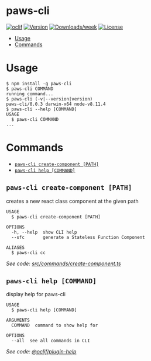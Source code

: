 paws-cli
========

[![oclif](https://img.shields.io/badge/cli-oclif-brightgreen.svg)](https://oclif.io)
[![Version](https://img.shields.io/npm/v/paws-cli.svg)](https://npmjs.org/package/paws-cli)
[![Downloads/week](https://img.shields.io/npm/dw/paws-cli.svg)](https://npmjs.org/package/paws-cli)
[![License](https://img.shields.io/npm/l/paws-cli.svg)](https://github.com/ChristienGuy/paws-cli/blob/master/package.json)

<!-- toc -->
* [Usage](#usage)
* [Commands](#commands)
<!-- tocstop -->
# Usage
<!-- usage -->
```sh-session
$ npm install -g paws-cli
$ paws-cli COMMAND
running command...
$ paws-cli (-v|--version|version)
paws-cli/0.0.3 darwin-x64 node-v8.11.4
$ paws-cli --help [COMMAND]
USAGE
  $ paws-cli COMMAND
...
```
<!-- usagestop -->
# Commands
<!-- commands -->
* [`paws-cli create-component [PATH]`](#paws-cli-create-component-path)
* [`paws-cli help [COMMAND]`](#paws-cli-help-command)

## `paws-cli create-component [PATH]`

creates a new react class component at the given path

```
USAGE
  $ paws-cli create-component [PATH]

OPTIONS
  -h, --help  show CLI help
  --sfc       generate a Stateless Function Component

ALIASES
  $ paws-cli cc
```

_See code: [src/commands/create-component.ts](https://github.com/ChristienGuy/paws-cli/blob/v0.0.3/src/commands/create-component.ts)_

## `paws-cli help [COMMAND]`

display help for paws-cli

```
USAGE
  $ paws-cli help [COMMAND]

ARGUMENTS
  COMMAND  command to show help for

OPTIONS
  --all  see all commands in CLI
```

_See code: [@oclif/plugin-help](https://github.com/oclif/plugin-help/blob/v2.1.2/src/commands/help.ts)_
<!-- commandsstop -->
